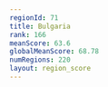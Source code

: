 ```yaml
---
regionId: 71
title: Bulgaria
rank: 166
meanScore: 63.6
globalMeanScore: 68.78
numRegions: 220
layout: region_score
---
```

